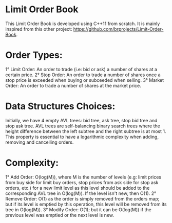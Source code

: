 # Limit Order Book
This Limit Order Book is developed using C++11 from scratch. It is mainly inspired from this other project: https://github.com/brprojects/Limit-Order-Book.

# Order Types:
1° Limit Order: An order to trade (i.e: bid or ask) a number of shares at a certain price.
2° Stop Order: An order to trade a number of shares once a stop price is exceeded when buying or subceeded when selling.
3° Market Order: An order to trade a number of shares at the market price.

# Data Structures Choices:
Initially, we have 4 empty AVL trees: bid tree, ask tree, stop bid tree and stop ask tree. AVL trees are self-balancing binary search trees where the height difference between the left subtree and the right subtree is at most 1. This property is essential to have a logarithmic complexity when adding, removing and cancelling orders.

# Complexity:
1° Add Order: O(log(M)), where M is the number of levels (e.g: limit prices from buy side for limit buy orders, stop prices from ask side for stop ask orders, etc.) for a new limit level as this level should be added to the corresponding AVL tree in O(log(M)). If the level isn't new, then O(1).
2° Remove Order: O(1) as the order is simply removed from the orders map; but if its level is emptied by this operation, this level will be removed from its tree in O(log(M)).
3° Modify Order: O(1); but it can be O(log(M)) if the previous level was emptied or the next level is new.
